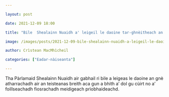 ```yaml
---

layout: post

date: 2021-12-09 18:00

title: "Bile  Shealainn Nuaidh a' leigeil le daoine tar-ghnèitheach an gnè laghail aca atharrachadh"

image: /images/posts/2021-12-09-bile-shealainn-nuaidh-a-leigeil-le-daoine-tar-ghneitheach-an-gne-lagahil-aca-atharrachadh-scaled.webp

author: Crìstean MacMhìcheil

categories: ["Eadar-nàiseanta"]

---
```


Tha Pàrlamaid Shealainn Nuaidh air gabhail ri bile a leigeas le daoine an gnè atharrachadh air an teisteanas breith aca gun a bhith a’ dol gu cùirt no a’ foillseachadh fiosrachadh meidigeach prìobhaideachd.
